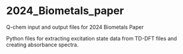# 2024_Biometals_paper
Q-chem input and output files for 2024 Biometals Paper

<!--DFT and TD-DFT studies to elucidate the configurational isomers of ferric aerobactin, ferric petrobactin, and their ferric photoproducts-->
<!--Sasha Gardner, Carl J. Carrano, Yuezhi Mao, Frithjof C. Küpper, Andrew Cooksy-->


Python files for extracting excitation state data from TD-DFT files and creating absorbance spectra.
